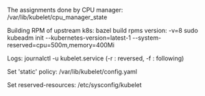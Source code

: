 The assignments done by CPU manager:
/var/lib/kubelet/cpu_manager_state

Building RPM of upstream k8s:
bazel build rpms
version: -v=8
sudo kubeadm init --kubernetes-version=latest-1 --system-reserved=cpu=500m,memory=400Mi

Logs:
journalctl -u kubelet.service (-r : reversed, -f : following)

Set 'static' policy:
/var/lib/kubelet/config.yaml

Set reserved-resources:
/etc/sysconfig/kubelet
